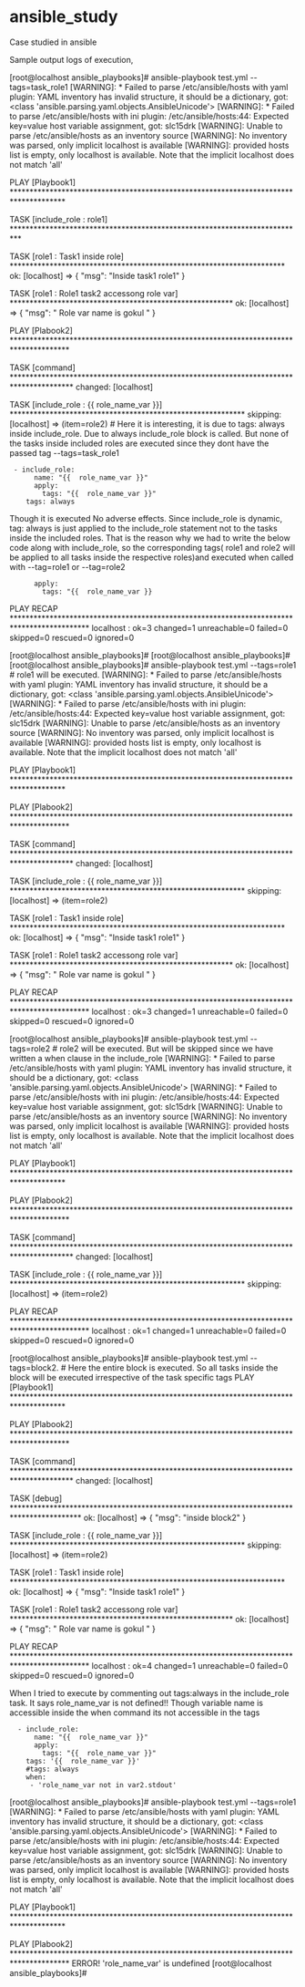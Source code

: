 # ansible_study
Case studied in ansible


Sample output logs of execution,

[root@localhost ansible_playbooks]# ansible-playbook test.yml --tags=task_role1
[WARNING]:  * Failed to parse /etc/ansible/hosts with yaml plugin: YAML inventory has invalid
structure, it should be a dictionary, got: <class 'ansible.parsing.yaml.objects.AnsibleUnicode'>
[WARNING]:  * Failed to parse /etc/ansible/hosts with ini plugin: /etc/ansible/hosts:44: Expected
key=value host variable assignment, got: slc15drk
[WARNING]: Unable to parse /etc/ansible/hosts as an inventory source
[WARNING]: No inventory was parsed, only implicit localhost is available
[WARNING]: provided hosts list is empty, only localhost is available. Note that the implicit
localhost does not match 'all'

PLAY [Playbook1] *************************************************************************************

TASK [include_role : role1] **************************************************************************

TASK [role1 : Task1 inside role] *********************************************************************
ok: [localhost] => {
    "msg": "Inside task1 role1"
}

TASK [role1 : Role1 task2 accessong role var] ********************************************************
ok: [localhost] => {
    "msg": " Role var name is gokul "
}

PLAY [Plabook2] **************************************************************************************

TASK [command] ***************************************************************************************
changed: [localhost]

TASK [include_role : {{  role_name_var }}] ***********************************************************
skipping: [localhost] => (item=role2)    # Here it is interesting, it is due to tags: always inside include_role. Due to always include_role block is called. But none of the tasks inside included roles are executed since they dont have the passed tag --tags=task_role1


     - include_role:
          name: "{{  role_name_var }}"
          apply:
            tags: "{{  role_name_var }}"
        tags: always
        
Though it is executed No adverse effects. Since include_role is dynamic, tag: always is just applied to the include_role statement not to the tasks inside the included roles. That is the reason why we had to write the below code along with include_role, so the corresponding tags( role1 and role2 will be applied  to all tasks inside the respective roles)and executed when called with --tag=role1 or --tag=role2

          apply:
            tags: "{{  role_name_var }}
            

           

PLAY RECAP *******************************************************************************************
localhost                  : ok=3    changed=1    unreachable=0    failed=0    skipped=0    rescued=0    ignored=0   

[root@localhost ansible_playbooks]# 
[root@localhost ansible_playbooks]# 
[root@localhost ansible_playbooks]# ansible-playbook test.yml --tags=role1  # role1 will be executed.
[WARNING]:  * Failed to parse /etc/ansible/hosts with yaml plugin: YAML inventory has invalid
structure, it should be a dictionary, got: <class 'ansible.parsing.yaml.objects.AnsibleUnicode'>
[WARNING]:  * Failed to parse /etc/ansible/hosts with ini plugin: /etc/ansible/hosts:44: Expected
key=value host variable assignment, got: slc15drk
[WARNING]: Unable to parse /etc/ansible/hosts as an inventory source
[WARNING]: No inventory was parsed, only implicit localhost is available
[WARNING]: provided hosts list is empty, only localhost is available. Note that the implicit
localhost does not match 'all'

PLAY [Playbook1] *************************************************************************************

PLAY [Plabook2] **************************************************************************************

TASK [command] ***************************************************************************************
changed: [localhost]

TASK [include_role : {{  role_name_var }}] ***********************************************************
skipping: [localhost] => (item=role2) 

TASK [role1 : Task1 inside role] *********************************************************************
ok: [localhost] => {
    "msg": "Inside task1 role1"
}

TASK [role1 : Role1 task2 accessong role var] ********************************************************
ok: [localhost] => {
    "msg": " Role var name is gokul "
}

PLAY RECAP *******************************************************************************************
localhost                  : ok=3    changed=1    unreachable=0    failed=0    skipped=0    rescued=0    ignored=0   

[root@localhost ansible_playbooks]# ansible-playbook test.yml --tags=role2 # role2 will be executed. But will be skipped since we have written a when clause in the include_role 
[WARNING]:  * Failed to parse /etc/ansible/hosts with yaml plugin: YAML inventory has invalid
structure, it should be a dictionary, got: <class 'ansible.parsing.yaml.objects.AnsibleUnicode'>
[WARNING]:  * Failed to parse /etc/ansible/hosts with ini plugin: /etc/ansible/hosts:44: Expected
key=value host variable assignment, got: slc15drk
[WARNING]: Unable to parse /etc/ansible/hosts as an inventory source
[WARNING]: No inventory was parsed, only implicit localhost is available
[WARNING]: provided hosts list is empty, only localhost is available. Note that the implicit
localhost does not match 'all'

PLAY [Playbook1] *************************************************************************************

PLAY [Plabook2] **************************************************************************************

TASK [command] ***************************************************************************************
changed: [localhost]

TASK [include_role : {{  role_name_var }}] ***********************************************************
skipping: [localhost] => (item=role2) 

PLAY RECAP *******************************************************************************************
localhost                  : ok=1    changed=1    unreachable=0    failed=0    skipped=0    rescued=0    ignored=0   

[root@localhost ansible_playbooks]# ansible-playbook test.yml --tags=block2. # Here the entire block is executed. So all tasks inside the block will be executed irrespective of the task specific tags
PLAY [Playbook1] *************************************************************************************

PLAY [Plabook2] **************************************************************************************

TASK [command] ***************************************************************************************
changed: [localhost]

TASK [debug] *****************************************************************************************
ok: [localhost] => {
    "msg": "inside block2"
}

TASK [include_role : {{  role_name_var }}] ***********************************************************
skipping: [localhost] => (item=role2) 

TASK [role1 : Task1 inside role] *********************************************************************
ok: [localhost] => {
    "msg": "Inside task1 role1"
}

TASK [role1 : Role1 task2 accessong role var] ********************************************************
ok: [localhost] => {
    "msg": " Role var name is gokul "
}

PLAY RECAP *******************************************************************************************
localhost                  : ok=4    changed=1    unreachable=0    failed=0    skipped=0    rescued=0    ignored=0   



When I tried to execute by commenting out tags:always in the include_role task. It says role_name_var is not defined!!  Though variable name is accessible inside 
the when command its not accessible in the tags

      - include_role:
          name: "{{  role_name_var }}"
          apply:
            tags: "{{  role_name_var }}"
        tags: '{{  role_name_var }}'
        #tags: always
        when:
         - 'role_name_var not in var2.stdout'
        
[root@localhost ansible_playbooks]# ansible-playbook test.yml --tags=role1
[WARNING]:  * Failed to parse /etc/ansible/hosts with yaml plugin: YAML inventory has invalid
structure, it should be a dictionary, got: <class 'ansible.parsing.yaml.objects.AnsibleUnicode'>
[WARNING]:  * Failed to parse /etc/ansible/hosts with ini plugin: /etc/ansible/hosts:44: Expected
key=value host variable assignment, got: slc15drk
[WARNING]: Unable to parse /etc/ansible/hosts as an inventory source
[WARNING]: No inventory was parsed, only implicit localhost is available
[WARNING]: provided hosts list is empty, only localhost is available. Note that the implicit
localhost does not match 'all'

PLAY [Playbook1] *************************************************************************************

PLAY [Plabook2] **************************************************************************************
ERROR! 'role_name_var' is undefined
[root@localhost ansible_playbooks]# 
       
